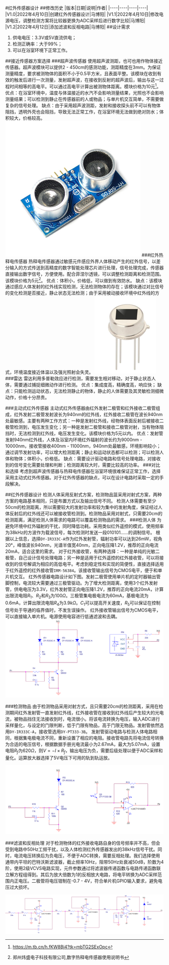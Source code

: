 #红外传感器设计
##修改历史
|版本|日期|说明|作者|
|----|----|----|----|
|V1.0|2022年4月10日|创建红外传感器设计|马博阳|
|V1.1|2022年4月10日|修改电源电压，调整检测方案将比较器更换为ADC采样后进行数字比较|马博阳|
|V1.2|2022年4月12日|添加滤波和反相电路|马博阳|
##设计需求
1. 供电电压：3.3V或5V直流供电；
2. 检测正确率：大于99%；
3. 可以在浴室环境下正常工作。

##接近传感器方案选择
###超声波传感器
使用超声波测距，也可也用作物体接近传感器。超声波模块可以提供2 - 450cm的感测功能，测距精度在3mm。为保证测量精度，要求被测物体的面积不小于0.5平方米，且表面平整。该模块在收到有效的触发后进行一次测量，发射超声波，在接收到反射的超声波后，输出与这一过程时间相等的高电平。可以通过高电平计算出被测物体距离。模块价格为10元[^1]。
优点：在浴室环境中，温度与体温接近的水汽不会影响测量结果，光照也不会影响测量结果；可以检测到静止在传感器前的人或物品；与单片机交互简单，不需要做复杂的信号处理。
缺点：由于采用超声波测距，发射和接收探头前不可以有物体阻挡，透明外壳也会阻挡，导致无法正常工作，在浴室环境无法做到绝对防水；体积较大，价格较高。
![UltrasonicSensor](Image/UltrasonicSensor.jpg)
###红外热释电传感器
热释电传感器通过敏感元件感应外界人体移动产生的红外信号，以差分输入的方式传送到高精度的数字智能处理芯片进行处理，信号处理完成，传感器直接输出数字信号，方便使用。配合菲涅尔透镜，可以调整检测距离和检测范围。该模块价格为5元[^2]。
优点：体积小，价格低，可以做到有效防水。
缺点：该模块通过感应人体发射的红外线实现检测，无法检测物体的存在；该模块通过对比信号的变化检测是否接近，静止状态无法检测；由于采用被动接收环境中红外线的方式，环境温度接近体温以及强光照射会失灵。
![PassiveInfrared](Image/PassiveInfrared.png)
###雷达
雷达利用多普勒效应进行检测，需要发生相对移动，对于静止状态人体，需要通过捕捉细微动作进行检测。
优点：集成度高，精确度高，响应快；
缺点：只能检测运动状态，无法检测静止的物体，静止的人体需要及其灵敏检测细微动作，价格十分昂贵。

###主动式红外传感器
主动式红外传感器由红外发射二极管和红外接收二极管组成，红外发射二极管发射波长为940nm的红外线，红外接收二极管在波长940nm处最敏感。主要有两种工作方式：一种是发射红外线，经物体表面反射后被接收二极管检测到，电压发生变化；另一种是发射二极管和接收二极管对射，当有物体阻挡时，无法检测到红外线，电压发生变化。该模块价格为5元以内。
优点：发射管发射940nm红外线，人体及浴室内环境红外辐射的波长约为9000nm - 10000nm，接收管接收400nm - 11000nm，940nm处最敏感，环境影响较小；通过调节发射功率，可以增大检测距离；静止和运动状态都可以检测；可以检测人体和物体；体积小，价格低。
缺点：需要设计驱动电路和信号处理电路，对接收到的信号变化需要处理和判断；检测距离较大时，需要比较高的功率。
###对比和选择
考虑到超声波传感器与热释电传感器在浴室环境很难保证正常工作，选择采用主动式红外传感器。对于红外传感器的缺点，可以在设计电路时采取一定的手段解决。

##红外传感器设计
检测人体采用反射式方案，检测物品篮采用对射式方案，两种方案的电路基本相同，只是布置方式以及输出信号不同。
检测人体需要有至少50cm的检测距离，所以需要较大的发射功率和较为集中的发射角度，保证经过人体反射后的红外线还可以被接收管检测到。检测物品采用对射式，只需要20cm的检测距离，满足检测人体需求的电路可以覆盖检测物品的需求。
###检测人体
为避免环境中红外辐射的干扰，同时降低功耗。采用类似红外遥控的模式，使用频率为38kHz的方波作为载波信号，每次检测时发送一段010101……的调制信号。
根据以上信息，选择`DY-IR333C-A`作为红外发射管，辐射功率可以达到26mW，视角20°，峰值波长940nm，光谱半值宽40nm，正向电压降1.2V，推荐的正向电流20mA，适合这里的需求。
对于红外接收管，有两种选择：一种是单纯的光敏二极管，自己设计信号处理电路；另一种是适用于红外遥控的红外接收管，可以将接收到的信号解调为相应的高低电平。考虑到稳定性和实现的简便性，直接选择适用于红外遥控的红外接收管`IRM-56384`。该接收管输出信号为CMOS电平，便于和单片机交互。
红外传感器电路设计如下图。发射二极管使用单片机的定时器输出管脚控制，电流较大需要通过三极管驱动。为了增大检测距离，使用3个红外发射管，供电电压为3.3V，红外发射管正向电压降1.2V，推荐的正向电流20mA，计算出限流电阻$R_1$、$R_2$和$R_3$为$100\Omega$。三极管集电极电流为60mA，基极电流为0.6mA，计算出限流电阻$R_4$为$3.9k\Omega$。$C_1$可以提高开关速度，$R_5$可以保证在控制信号处于导通的临界值时，不发生误操作。
红外接收管输出信号为CMOS电平，可以直接输入单片机。电源使用电容进行低通滤波和去耦。
![InfraredSensor_Schematic1](Image/InfraredSensor_Schematic1.png)

###检测物品
由于检测物品采用对射方式，且只需要20cm的检测距离，采用在检测期间红外发射管一直发射红外线，红外接收管在接收到红外线后产生较大的光电流，被物品挡住无法接收到时，电流很小。将该电流转换为电压，输入ADC进行采样量化，与设定的门限判断，低于门限有物品，高于门限无物品。发射管依然选用`DY-IR333C-A`，接收管选用`DY-PT333-3B`。
发射管驱动电路与检测人体电路相同，根据集电极电流不同，重新设置了相应的电阻。接收管电路先将电流信号转换为合适的电压信号，根据数据手册光电流最小为2.67mA，最大为5.07mA，设置电阻$R_f$为$620\Omega$，则$V=-I \times R_f$，输出电压为负，需要后级处理以便于ADC采样和量化。运算放大器选择了5V电压下可用的轨到轨运放。

![InfraredSensor_Schematic2](Image/InfraredSensor_Schematic2.png)

###滤波和反相处理
对于检测物体的红外接收电路自身的信号频率并不高，但会受到电路中50Hz工频干扰，以及人体检测红外传感器发出的38kHz信号干扰。同时，电流电压转换后为负电压，不便于ADC转换，需要反相处理。我们选择使用通带内平坦的巴特沃斯滤波器，截止频率10Hz，阻带50Hz处衰减50dB，阶数为4阶，使用2级VCVS电路实现，元件参数通过将滤波器传递函数与电路传递函数联立解方程组得到。其后为放大倍数为1的反相放大电路，将电平转换为ADC采样范围内正电压。二极管将电压钳制在-0.7 - 4V，符合单片机GPIO输入要求，避免电压过大损坏。

![InfraredSensor_Filter&Invert](Image/Filter&Invert.png)


[^1]: https://m.tb.cn/h.fKW8Bj4?tk=mbTG2SExOpc
[^2]: 郑州炜盛电子科技有限公司,数字热释电传感器使用说明书
